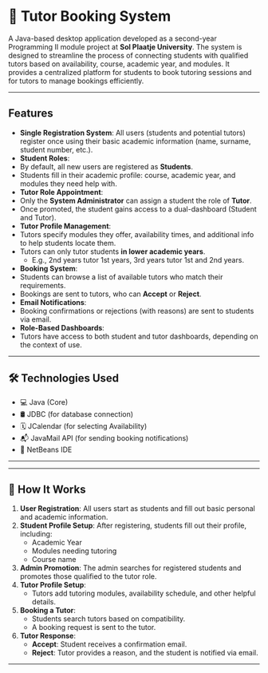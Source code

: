 # 📘 Tutor Booking System

A Java-based desktop application developed as a second-year Programming II module project at **Sol Plaatje University**. The system is designed to streamline the process of connecting students with qualified tutors based on availability, course, academic year, and modules. It provides a centralized platform for students to book tutoring sessions and for tutors to manage bookings efficiently.

---

##  Features

-  **Single Registration System**: All users (students and potential tutors) register once using their basic academic information (name, surname, student number, etc.).
-  **Student Roles**:
  - By default, all new users are registered as **Students**.
  - Students fill in their academic profile: course, academic year, and modules they need help with.
-  **Tutor Role Appointment**:
  - Only the **System Administrator** can assign a student the role of **Tutor**.
  - Once promoted, the student gains access to a dual-dashboard (Student and Tutor).
-  **Tutor Profile Management**:
  - Tutors specify modules they offer, availability times, and additional info to help students locate them.
  - Tutors can only tutor students **in lower academic years**.
    - E.g., 2nd years tutor 1st years, 3rd years tutor 1st and 2nd years.
-  **Booking System**:
  - Students can browse a list of available tutors who match their requirements.
  - Bookings are sent to tutors, who can **Accept** or **Reject**.
-  **Email Notifications**:
  - Booking confirmations or rejections (with reasons) are sent to students via email.
-  **Role-Based Dashboards**:
  - Tutors have access to both student and tutor dashboards, depending on the context of use.

---

## 🛠 Technologies Used

- 💻 Java (Core)
- 🛢️ JDBC (for database connection)
- 🗓 JCalendar (for selecting Availability)
- 📬 JavaMail API (for sending booking notifications)
- 🧩 NetBeans IDE

---


---

## 🧾 How It Works

1. **User Registration**: All users start as students and fill out basic personal and academic information.
2. **Student Profile Setup**: After registering, students fill out their profile, including:
   - Academic Year
   - Modules needing tutoring
   - Course name
3. **Admin Promotion**: The admin searches for registered students and promotes those qualified to the tutor role.
4. **Tutor Profile Setup**:
   - Tutors add tutoring modules, availability schedule, and other helpful details.
5. **Booking a Tutor**:
   - Students search tutors based on compatibility.
   - A booking request is sent to the tutor.
6. **Tutor Response**:
   - **Accept**: Student receives a confirmation email.
   - **Reject**: Tutor provides a reason, and the student is notified via email.

---



